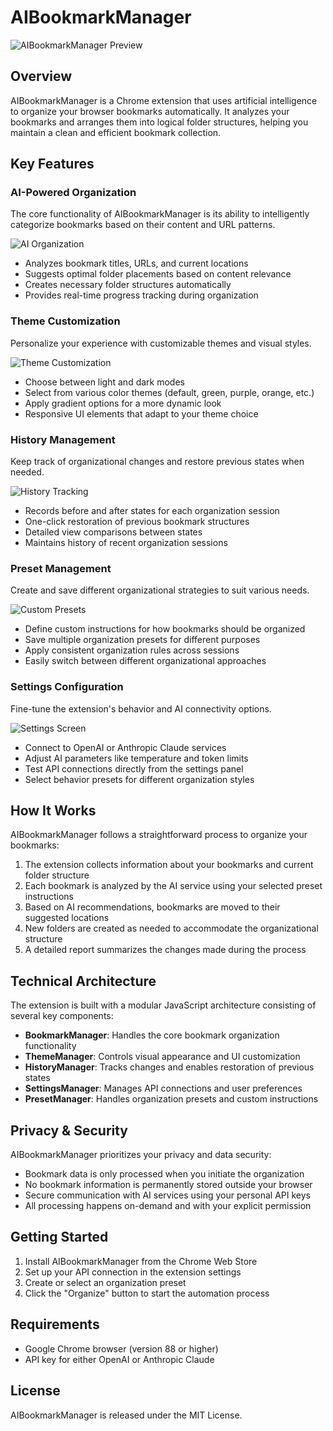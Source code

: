 # AIBookmarkManager

![AIBookmarkManager Preview](Preview.png)

## Overview

AIBookmarkManager is a Chrome extension that uses artificial intelligence to organize your browser bookmarks automatically. It analyzes your bookmarks and arranges them into logical folder structures, helping you maintain a clean and efficient bookmark collection.

## Key Features

### AI-Powered Organization

The core functionality of AIBookmarkManager is its ability to intelligently categorize bookmarks based on their content and URL patterns.

![AI Organization](Preview.png)

- Analyzes bookmark titles, URLs, and current locations
- Suggests optimal folder placements based on content relevance
- Creates necessary folder structures automatically
- Provides real-time progress tracking during organization

### Theme Customization

Personalize your experience with customizable themes and visual styles.

![Theme Customization](Preview.png)

- Choose between light and dark modes
- Select from various color themes (default, green, purple, orange, etc.)
- Apply gradient options for a more dynamic look
- Responsive UI elements that adapt to your theme choice

### History Management

Keep track of organizational changes and restore previous states when needed.

![History Tracking](Preview.png)

- Records before and after states for each organization session
- One-click restoration of previous bookmark structures
- Detailed view comparisons between states
- Maintains history of recent organization sessions

### Preset Management

Create and save different organizational strategies to suit various needs.

![Custom Presets](Preview.png)

- Define custom instructions for how bookmarks should be organized
- Save multiple organization presets for different purposes
- Apply consistent organization rules across sessions
- Easily switch between different organizational approaches

### Settings Configuration

Fine-tune the extension's behavior and AI connectivity options.

![Settings Screen](Preview.png)

- Connect to OpenAI or Anthropic Claude services
- Adjust AI parameters like temperature and token limits
- Test API connections directly from the settings panel
- Select behavior presets for different organization styles

## How It Works

AIBookmarkManager follows a straightforward process to organize your bookmarks:

1. The extension collects information about your bookmarks and current folder structure
2. Each bookmark is analyzed by the AI service using your selected preset instructions
3. Based on AI recommendations, bookmarks are moved to their suggested locations
4. New folders are created as needed to accommodate the organizational structure
5. A detailed report summarizes the changes made during the process

## Technical Architecture

The extension is built with a modular JavaScript architecture consisting of several key components:

- **BookmarkManager**: Handles the core bookmark organization functionality
- **ThemeManager**: Controls visual appearance and UI customization
- **HistoryManager**: Tracks changes and enables restoration of previous states
- **SettingsManager**: Manages API connections and user preferences
- **PresetManager**: Handles organization presets and custom instructions

## Privacy & Security

AIBookmarkManager prioritizes your privacy and data security:

- Bookmark data is only processed when you initiate the organization
- No bookmark information is permanently stored outside your browser
- Secure communication with AI services using your personal API keys
- All processing happens on-demand and with your explicit permission

## Getting Started

1. Install AIBookmarkManager from the Chrome Web Store
2. Set up your API connection in the extension settings
3. Create or select an organization preset
4. Click the "Organize" button to start the automation process

## Requirements

- Google Chrome browser (version 88 or higher)
- API key for either OpenAI or Anthropic Claude

## License

AIBookmarkManager is released under the MIT License.